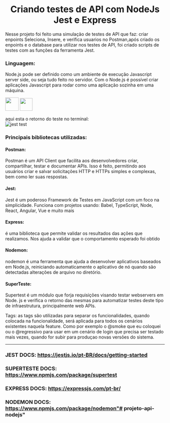 <h1 align="Center"> Criando testes de API com NodeJs Jest e Express </h1>


Nesse projeto foi feito uma simulação de testes de API que faz: criar enpoints Seleciona, Insere, e verifica usuarios no Postman,após criado os enpoints e o database para utilizar nos testes de API, foi criado scripts de testes com as funções da ferramenta Jest.

### Linguagem:
Node.js pode ser definido como um ambiente de execução Javascript server side, ou seja tudo feito no servidor. 
Com o Node.js é possível criar aplicações Javascript para rodar como uma aplicação sozinha em uma máquina.

<img src='https://user-images.githubusercontent.com/68041354/209408080-f6b2be5e-6e85-453f-8120-6471df4619ec.svg' width='42'>  <img src='https://user-images.githubusercontent.com/68041354/209408567-f1728479-0f2b-423b-9550-771b96a33373.png' width='40'>

aqui esta o retorno do teste no terminal:<br>
![jest test](https://user-images.githubusercontent.com/68041354/209407914-5501c198-5b3f-4326-95d5-2e289a0d7ddf.png)<br>



### Principais bibliotecas utilizadas:

#### Postman:
Postman é um API Client que facilita aos desenvolvedores criar, compartilhar, testar e documentar APIs. Isso é feito, permitindo aos usuários criar e salvar solicitações HTTP e HTTPs simples e complexas, bem como ler suas respostas.

#### Jest: 
Jest é um poderoso Framework de Testes em JavaScript com um foco na simplicidade.
Funciona com projetos usando: Babel, TypeScript, Node, React, Angular, Vue e muito mais

#### Express: 
é uma biblioteca que permite validar os resultados das ações que realizamos. Nos ajuda a validar que o comportamento esperado foi obtido

#### Nodemon: 
nodemon é uma ferramenta que ajuda a desenvolver aplicativos baseados em Node.js, reiniciando automaticamente o aplicativo de nó quando são detectadas alterações de arquivo no diretório.

#### SuperTeste: 
Supertest é um módulo que forja requisições visando testar webservers em Node. js e verifica o retorno das mesmas para automatizar testes deste tipo de infraestrutura, principalmente web APIs.

Tags: as tags são utilizadas para separar os funcionalidades, quando colocada na funcionalidade, será aplicada para todos os cenários existentes naquela feature. Como por exemplo o @smoke que eu coloquei ou o @regressivo para usar em um cenário de login que precisa ser testado mais vezes, quando for subir para produçao novas versões do sistema.

----------------------------------------------------------------------------------
### JEST DOCS:       https://jestjs.io/pt-BR/docs/getting-started
### SUPERTESTE DOCS: https://www.npmjs.com/package/supertest
### EXPRESS DOCS:    https://expressjs.com/pt-br/
### NODEMON DOCS:    https://www.npmjs.com/package/nodemon"# projeto-api-nodejs"  
